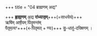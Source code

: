 +++
title = "04 ब्राह्मणम् अद्य"

+++
**ब्रा॒ह्म॒णम्** अ॒द्य **रा॑ध्यास॒म्**+++(=साधयेयं)+++  
ऋषि॑म् आर्षे॒यम् पि॑तृ॒मन्त॑म्  
पैतृम॒त्यꣳ+++(←पितृमत् + ण्यः)+++ सु॒-धातु॑-दख्षिणम् ।
